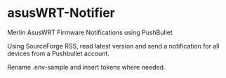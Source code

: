 # asusWRT-Notifier
Merlin AsusWRT Firmware Notifications using PushBullet

Using SourceForge RSS, read latest version and send a notification for all devices from a Pushbullet account. 

Rename .env-sample and insert tokens where needed.
